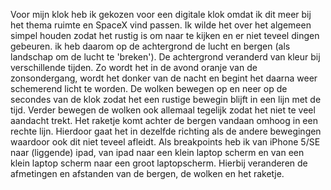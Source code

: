 Voor mijn klok heb ik gekozen voor een digitale klok omdat ik dit meer bij het thema ruimte en SpaceX vind passen. Ik wilde het over het algemeen simpel houden zodat het rustig is om naar te kijken en er niet teveel dingen gebeuren. ik heb daarom op de achtergrond de lucht en bergen (als landschap om de lucht te 'breken'). 
De achtergrond veranderd van kleur bij verschillende tijden. Zo wordt het in de avond oranje van de zonsondergang, wordt het donker van de nacht en begint het daarna weer schemerend licht te worden. De wolken bewegen op en neer op de secondes van de klok zodat het een rustige bewegin blijft in een lijn met de tijd. Verder bewegen de wolken ook allemaal tegelijk zodat het niet te veel aandacht trekt. Het raketje komt achter de bergen vandaan omhoog in een rechte lijn. Hierdoor gaat het in dezelfde richting als de andere bewegingen waardoor ook dit niet teveel afleidt.
Als breakpoints heb ik van iPhone 5/SE naar (liggende) ipad, van ipad naar een klein laptop scherm en van een klein laptop scherm naar een groot laptopscherm. Hierbij veranderen de afmetingen en afstanden van de bergen, de wolken en het raketje. 
